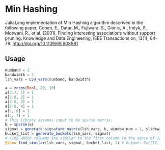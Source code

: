 # Min Hashing
JuliaLang implementation of Min Hashing algorithm descrived in the following paper,
Cohen, E., Datar, M., Fujiwara, S., Gionis, A., Indyk, P., Motwani, R., et al. (2001). Finding interesting associations without support pruning. Knowledge and Data Engineering, IEEE Transactions on, 13(1), 64–78. http://doi.org/10.1109/69.908981

## Usage
```julia
numband = 2
bandwidth = 5
lsh_vars = LSH_vars(numband, bandwidth)

a = zeros(Bool, 20, 10)
a[2:7, 1] = 1
a[2:8, 2] = 1
a[2:5, 3] = 1
a[7:8, 4] = 1
a[:, 6] = 1
a[:, 7] = 1
# This library assumes input to be sparse matrix.
b = sparse(a)
sigmat = generate_signature_matrix(lsh_vars, b, window_num = 1, slidewidth = 1)
bucket_list = generate_buckets(lsh_vars, sigmat)
# Find which columns are similar to the first column in the sense of Jaccard similarity.
@show find_similar(lsh_vars, sigmat, bucket_list, 1) # Output: Set([2, 1]) that means the first and second columns are similar.
```

